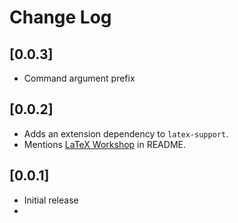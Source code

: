 # Change Log

## [0.0.3]

- Command argument prefix

## [0.0.2]

- Adds an extension dependency to `latex-support`.
- Mentions [LaTeX Workshop] in README.

[LaTeX Workshop]: https://marketplace.visualstudio.com/items?itemName=James-Yu.latex-workshop

## [0.0.1]

- Initial release
- 